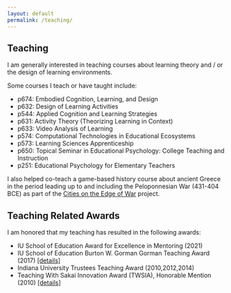 ```yaml
---
layout: default
permalink: /teaching/
---
```


## Teaching

I am generally interested in teaching courses about learning theory and / or the design of learning environments.

Some courses I teach or have taught include:

- p674: Embodied Cognition, Learning, and Design
- p632: Design of Learning Activities
- p544: Applied Cognition and Learning Strategies
- p631: Activity Theory (Theorizing Learning in Context)
- p633: Video Analysis of Learning
- p574: Computational Technologies in Educational Ecosystems
- p573: Learning Sciences Apprenticeship
- p650: Topical Seminar in Educational Psychology: College Teaching and Instruction
- p251: Educational Psychology for Elementary Teachers

I also helped co-teach a game-based history course about ancient Greece in the period leading up to and including the Peloponnesian War (431-404 BCE) as part of the <a href="/projects/cities">Cities on the Edge of War</a> project.


## Teaching Related Awards

I am honored that my teaching has resulted in the following awards:

- IU School of Education Award for Excellence in Mentoring (2021)
- IU School of Education Burton W. Gorman Gorman Teaching Award (2017) <a href="https://education.indiana.edu/news/2017/2017-05-01-celebration-of-teaching.html" target="_blank">[details]</a>
- Indiana University Trustees Teaching Award (2010,2012,2014)
- Teaching With Sakai Innovation Award (TWSIA), Honorable Mention (2010) <a href="https://vimeo.com/13252831" target="_blank">[details]</a>

